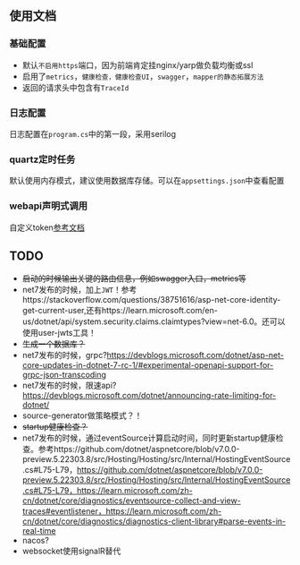 ﻿## 使用文档

### 基础配置
- 默认`不启用https`端口，因为前端肯定挂nginx/yarp做负载均衡或ssl
- 启用了`metrics`，`健康检查，健康检查UI`，`swagger`，`mapper的静态拓展方法`
- 返回的请求头中包含有`TraceId`

### 日志配置
日志配置在`program.cs`中的第一段，采用serilog

### quartz定时任务
默认使用内存模式，建议使用数据库存储。可以在`appsettings.json`中查看配置

### webapi声明式调用
自定义token[参考文档](https://github.com/dotnetcore/WebApiClient#%E8%87%AA%E5%AE%9A%E4%B9%89tokenprovider)


## TODO
- ~~启动的时候输出关键的路由信息，例如swagger入口，metrics等~~
- net7发布的时候，加上`JWT`！参考https://stackoverflow.com/questions/38751616/asp-net-core-identity-get-current-user,还有https://learn.microsoft.com/en-us/dotnet/api/system.security.claims.claimtypes?view=net-6.0。还可以使用user-jwts工具！
- ~~生成一个数据库？~~
- net7发布的时候，grpc?https://devblogs.microsoft.com/dotnet/asp-net-core-updates-in-dotnet-7-rc-1/#experimental-openapi-support-for-grpc-json-transcoding
- net7发布的时候，限速api?https://devblogs.microsoft.com/dotnet/announcing-rate-limiting-for-dotnet/
- source-generator做策略模式？！
- ~~startup健康检查？~~
- net7发布的时候，通过eventSource计算启动时间，同时更新startup健康检查。参考https://github.com/dotnet/aspnetcore/blob/v7.0.0-preview.5.22303.8/src/Hosting/Hosting/src/Internal/HostingEventSource.cs#L75-L79，https://github.com/dotnet/aspnetcore/blob/v7.0.0-preview.5.22303.8/src/Hosting/Hosting/src/Internal/HostingEventSource.cs#L75-L79，https://learn.microsoft.com/zh-cn/dotnet/core/diagnostics/eventsource-collect-and-view-traces#eventlistener，https://learn.microsoft.com/zh-cn/dotnet/core/diagnostics/diagnostics-client-library#parse-events-in-real-time
- nacos?
- websocket使用signalR替代
